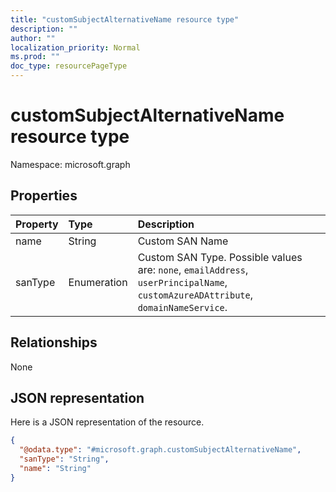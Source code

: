 ```yaml
---
title: "customSubjectAlternativeName resource type"
description: ""
author: ""
localization_priority: Normal
ms.prod: ""
doc_type: resourcePageType
---
```


# customSubjectAlternativeName resource type


Namespace: microsoft.graph



## Properties
|Property|Type|Description|
|:---|:---|:---|
|name|String|Custom SAN Name|
|sanType|Enumeration|Custom SAN Type. Possible values are: `none`, `emailAddress`, `userPrincipalName`, `customAzureADAttribute`, `domainNameService`.|

## Relationships
None

## JSON representation
Here is a JSON representation of the resource.
<!-- {
  "blockType": "resource",
  "@odata.type": "microsoft.graph.customSubjectAlternativeName"
}
-->
``` json
{
  "@odata.type": "#microsoft.graph.customSubjectAlternativeName",
  "sanType": "String",
  "name": "String"
}
```

